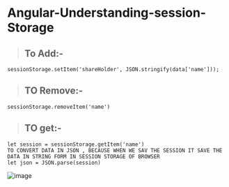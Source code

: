 # Angular-Understanding-session-Storage

> ## To Add:-

```
sessionStorage.setItem('shareHolder', JSON.stringify(data['name']));
```

> ## TO Remove:-

```
sessionStorage.removeItem('name')
```

> ## TO get:-

```
let session = sessionStorage.getItem('name')
TO CONVERT DATA IN JSON , BECAUSE WHEN WE SAV THE SESSION IT SAVE THE DATA IN STRING FORM IN SESSION STORAGE OF BROWSER
let json = JSON.parse(session)
```
 

![image](https://user-images.githubusercontent.com/71255183/196031949-e591b897-b307-4cc4-be36-efe4fffc1f71.png)
